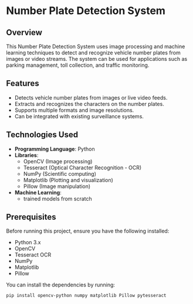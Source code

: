 # Number Plate Detection System

## Overview
This Number Plate Detection System uses image processing and machine learning techniques to detect and recognize vehicle number plates from images or video streams. The system can be used for applications such as parking management, toll collection, and traffic monitoring.

## Features
- Detects vehicle number plates from images or live video feeds.
- Extracts and recognizes the characters on the number plates.
- Supports multiple formats and image resolutions.
- Can be integrated with existing surveillance systems.

## Technologies Used
- **Programming Language**: Python
- **Libraries**:
  - OpenCV (Image processing)
  - Tesseract (Optical Character Recognition - OCR)
  - NumPy (Scientific computing)
  - Matplotlib (Plotting and visualization)
  - Pillow (Image manipulation)
- **Machine Learning**:
  - trained models from scratch
  
## Prerequisites
Before running this project, ensure you have the following installed:
- Python 3.x
- OpenCV
- Tesseract OCR
- NumPy
- Matplotlib
- Pillow

You can install the dependencies by running:
```bash
pip install opencv-python numpy matplotlib Pillow pytesseract
